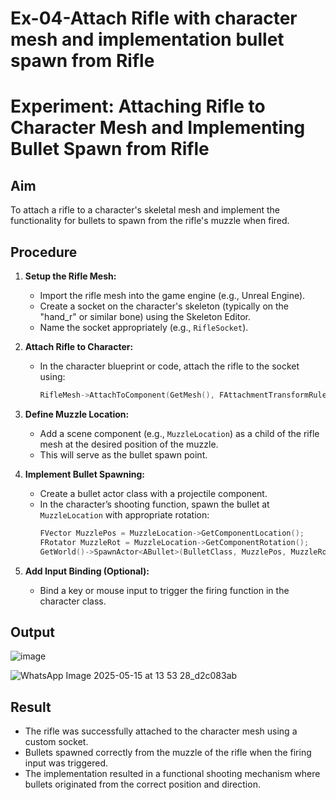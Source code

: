 # Ex-04-Attach Rifle with character mesh and implementation bullet spawn from Rifle 
# Experiment: Attaching Rifle to Character Mesh and Implementing Bullet Spawn from Rifle

## Aim
To attach a rifle to a character's skeletal mesh and implement the functionality for bullets to spawn from the rifle's muzzle when fired.

## Procedure

1. **Setup the Rifle Mesh:**
   - Import the rifle mesh into the game engine (e.g., Unreal Engine).
   - Create a socket on the character's skeleton (typically on the "hand_r" or similar bone) using the Skeleton Editor.
   - Name the socket appropriately (e.g., `RifleSocket`).

2. **Attach Rifle to Character:**
   - In the character blueprint or code, attach the rifle to the socket using:
     ```cpp
     RifleMesh->AttachToComponent(GetMesh(), FAttachmentTransformRules::SnapToTargetIncludingScale, "RifleSocket");
     ```

3. **Define Muzzle Location:**
   - Add a scene component (e.g., `MuzzleLocation`) as a child of the rifle mesh at the desired position of the muzzle.
   - This will serve as the bullet spawn point.

4. **Implement Bullet Spawning:**
   - Create a bullet actor class with a projectile component.
   - In the character’s shooting function, spawn the bullet at `MuzzleLocation` with appropriate rotation:
     ```cpp
     FVector MuzzlePos = MuzzleLocation->GetComponentLocation();
     FRotator MuzzleRot = MuzzleLocation->GetComponentRotation();
     GetWorld()->SpawnActor<ABullet>(BulletClass, MuzzlePos, MuzzleRot);
     ```

5. **Add Input Binding (Optional):**
   - Bind a key or mouse input to trigger the firing function in the character class.
     
## Output

![image](https://github.com/user-attachments/assets/71fdf9c4-ae45-49d1-a741-d88dd018e241)

![WhatsApp Image 2025-05-15 at 13 53 28_d2c083ab](https://github.com/user-attachments/assets/7e12f9f6-3842-4827-8ffe-a1d94a6371df)


## Result

- The rifle was successfully attached to the character mesh using a custom socket.
- Bullets spawned correctly from the muzzle of the rifle when the firing input was triggered.
- The implementation resulted in a functional shooting mechanism where bullets originated from the correct position and direction.
